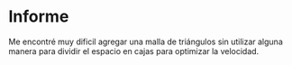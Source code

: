 # Informe

Me encontré muy dificil agregar una malla de triángulos sin utilizar alguna manera para dividir el espacio en cajas para optimizar la velocidad.